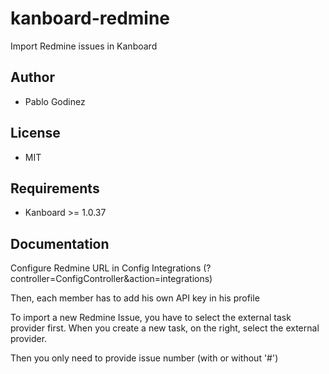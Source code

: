 # kanboard-redmine
Import Redmine issues in Kanboard

Author
------

- Pablo Godinez

License
-------

- MIT

Requirements
------------

- Kanboard >= 1.0.37

Documentation
-------------

Configure Redmine URL in Config Integrations (?controller=ConfigController&action=integrations)

Then, each member has to add his own API key in his profile

To import a new Redmine Issue, you have to select the external task provider first.
When you create a new task, on the right, select the external provider.

Then you only need to provide issue number (with or without '#')
